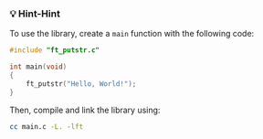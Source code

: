 ### 💡 Hint-Hint  

To use the library, create a `main` function with the following code:  

```c
#include "ft_putstr.c"

int main(void)
{
    ft_putstr("Hello, World!");
}
```

Then, compile and link the library using:

```sh
cc main.c -L. -lft
```
